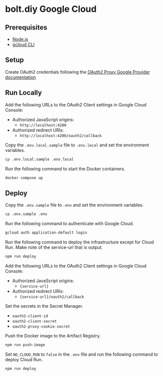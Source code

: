 # bolt.diy Google Cloud

## Prerequisites

- [Node.js](https://nodejs.org)
- [gcloud CLI](https://cloud.google.com/sdk/docs/install)

## Setup

Create OAuth2 credentials following the [OAuth2 Proxy Google Provider documentation](https://oauth2-proxy.github.io/oauth2-proxy/configuration/providers/google)

## Run Locally

Add the following URLs to the OAuth2 Client settings in Google Cloud Console:
- Authorized JavaScript origins:
  - `http://localhost:4200`
- Authorized redirect URIs:
  - `http://localhost:4200/oauth2/callback`

Copy the `.env.local.sample` file to `.env.local` and set the environment variables.

```bash
cp .env.local.sample .env.local
```

Run the following command to start the Docker containers.

```bash
docker compose up
```

## Deploy

Copy the `.env.sample` file to `.env` and set the environment variables.

```bash
cp .env.sample .env
```

Run the following command to authenticate with Google Cloud.

```bash
gcloud auth application-default login
```

Run the following command to deploy the infrastructure except for Cloud Run.
Make note of the service-url that is output.

```bash
npm run deploy
```

Add the following URLs to the OAuth2 Client settings in Google Cloud Console:
- Authorized JavaScript origins:
  - `{service-url}`
- Authorized redirect URIs:
  - `{service-url}/oauth2/callback`

Set the secrets in the Secret Manager.

- `oauth2-client-id`
- `oauth2-client-secret`
- `oauth2-proxy-cookie-secret`

Push the Docker image to the Artifact Registry.

```bash
npm run push-image
```

Set `NO_CLOUD_RUN` to `false` in the `.env` file and run the following command to deploy Cloud Run.

```bash
npm run deploy
```
